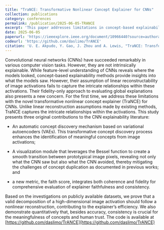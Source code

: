 ```yaml
---
title: "TraNCE: Transformative Nonlinear Concept Explainer for CNNs"
collection: publications
category: conferences
permalink: /publication/2025-06-05-TRANCE
excerpt: 'This paper addresses limitations in concept-based explainability with the novel transformative nonlinear concept explainer (TraNCE) for CNN explanation.'
date: 2025-06-05
paperurl: 'https://ieeexplore.ieee.org/document/10966440?source=authoralert'
codeurl: 'https://github.com/daslimo/TrANCE'
citation: 'U. E. Akpudo, Y. Gao, J. Zhou and A. Lewis, "TraNCE: Transformative Nonlinear Concept Explainer for CNNs," in IEEE Transactions on Neural Networks and Learning Systems, vol. 36, no. 6, pp. 10156-10170, June 2025, doi: 10.1109/TNNLS.2025.3556019.'
---
```


Convolutional neural networks (CNNs) have succeeded remarkably in various computer vision tasks. However, they are not intrinsically explainable. While feature-level understanding of CNNs reveals where the models looked, concept-based explainability methods provide insights into what the models saw. However, their assumption of linear reconstructability of image activations fails to capture the intricate relationships within these activations. Their fidelity-only approach to evaluating global explanations also presents a new concern. For the first time, we address these limitations with the novel transformative nonlinear concept explainer (TraNCE) for CNNs. Unlike linear reconstruction assumptions made by existing methods, TraNCE captures the intricate relationships within the activations. This study presents three original contributions to the CNN explainability literature: 

* An automatic concept discovery mechanism based on variational autoencoders (VAEs). This transformative concept discovery process enhances the identification of meaningful concepts from image activations; 

* A visualization module that leverages the Bessel function to create a smooth transition between prototypical image pixels, revealing not only what the CNN saw but also what the CNN avoided, thereby mitigating the challenges of concept duplication as documented in previous works; and 

* a new metric, the faith score, integrates both coherence and fidelity for comprehensive evaluation of explainer faithfulness and consistency. 

Based on the investigations on publicly available datasets, we prove that a valid decomposition of a high-dimensional image activation should follow a nonlinear reconstruction, contributing to the explainer’s efficiency. We also demonstrate quantitatively that, besides accuracy, consistency is crucial for the meaningfulness of concepts and human trust. The code is available at [https://github.com/daslimo/TrANCE](https://github.com/daslimo/TrANCE)
